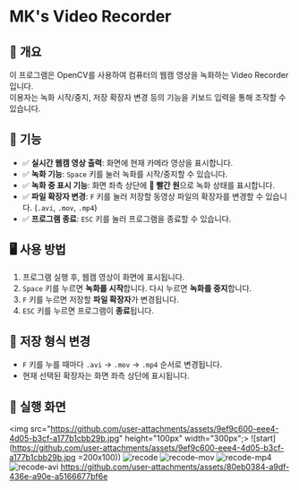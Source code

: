 # MK's Video Recorder

## 📌 개요
이 프로그램은 OpenCV를 사용하여 컴퓨터의 웹캠 영상을 녹화하는 Video Recorder입니다.   
이용자는 녹화 시작/중지, 저장 확장자 변경 등의 기능을 키보드 입력을 통해 조작할 수 있습니다.

## 🎥 기능
- ✅ **실시간 웹캠 영상 출력**: 화면에 현재 카메라 영상을 표시합니다.
- ✅ **녹화 기능**: `Space` 키를 눌러 녹화를 시작/중지할 수 있습니다.
- ✅ **녹화 중 표시 기능**: 화면 좌측 상단에 **🔴 빨간 원**으로 녹화 상태를 표시합니다.
- ✅ **파일 확장자 변경**: `F` 키를 눌러 저장할 동영상 파일의 확장자를 변경할 수 있습니다. (`.avi`, `.mov`, `.mp4`)
- ✅ **프로그램 종료**: `ESC` 키를 눌러 프로그램을 종료할 수 있습니다.

## 🖥️ 사용 방법
1. 프로그램 실행 후, 웹캠 영상이 화면에 표시됩니다.
2. `Space` 키를 누르면 **녹화를 시작**합니다. 다시 누르면 **녹화를 중지**합니다.
3. `F` 키를 누르면 저장할 **파일 확장자**가 변경됩니다.
4. `ESC` 키를 누르면 프로그램이 **종료**됩니다.

## 🔄 저장 형식 변경
- `F` 키를 누를 때마다 `.avi` → `.mov` → `.mp4` 순서로 변경됩니다.
- 현재 선택된 확장자는 화면 좌측 상단에 표시됩니다.

## 📸 실행 화면
<img src="https://github.com/user-attachments/assets/9ef9c600-eee4-4d05-b3cf-a177b1cbb29b.jpg" height="100px" width="300px";>
![start](https://github.com/user-attachments/assets/9ef9c600-eee4-4d05-b3cf-a177b1cbb29b.jpg =200x100))
![recode](https://github.com/user-attachments/assets/0498ecfb-25df-4955-ba1c-58d01695b700)
![recode-mov](https://github.com/user-attachments/assets/753c6988-8968-499c-9757-bf83e18cf7b3)
![recode-mp4](https://github.com/user-attachments/assets/12c70932-2b8f-4a22-a879-57f6fc74d4f6)
![recode-avi](https://github.com/user-attachments/assets/23a66e2a-f57a-4a87-b0c0-a51d19482bda)
https://github.com/user-attachments/assets/80eb0384-a9df-436e-a90e-a5166677bf6e
